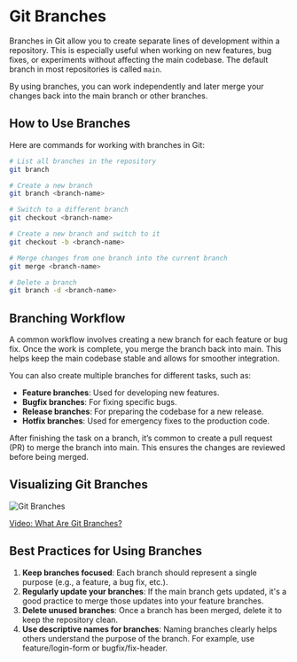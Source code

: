 # Git Branches

Branches in Git allow you to create separate lines of development within a repository. This is especially useful when working on new features, bug fixes, or experiments without affecting the main codebase. The default branch in most repositories is called `main`.

By using branches, you can work independently and later merge your changes back into the main branch or other branches.

## How to Use Branches

Here are commands for working with branches in Git:

```bash
# List all branches in the repository
git branch

# Create a new branch
git branch <branch-name>

# Switch to a different branch
git checkout <branch-name>

# Create a new branch and switch to it
git checkout -b <branch-name>

# Merge changes from one branch into the current branch
git merge <branch-name>

# Delete a branch
git branch -d <branch-name>
```

## Branching Workflow

A common workflow involves creating a new branch for each feature or bug fix. Once the work is complete, you merge the branch back into main. This helps keep the main codebase stable and allows for smoother integration.

You can also create multiple branches for different tasks, such as:
- **Feature branches**: Used for developing new features.
- **Bugfix branches**: For fixing specific bugs.
- **Release branches**: For preparing the codebase for a new release.
- **Hotfix branches**: Used for emergency fixes to the production code.

After finishing the task on a branch, it’s common to create a pull request (PR) to merge the branch into main. This ensures the changes are reviewed before being merged.

## Visualizing Git Branches

![Git Branches](https://i2.wp.com/digitalvarys.com/wp-content/uploads/2019/06/GIT-Branchand-its-Operations.png?fit=1921%2C1057&ssl=1)

[Video: What Are Git Branches?](https://youtu.be/Q1kHG842HoI)

## Best Practices for Using Branches

1. **Keep branches focused**: Each branch should represent a single purpose (e.g., a feature, a bug fix, etc.).
2. **Regularly update your branches**: If the main branch gets updated, it's a good practice to merge those updates into your feature branches.
3. **Delete unused branches**: Once a branch has been merged, delete it to keep the repository clean.
4. **Use descriptive names for branches**: Naming branches clearly helps others understand the purpose of the branch. For example, use feature/login-form or bugfix/fix-header.

